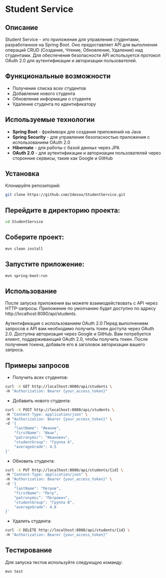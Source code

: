 # Student Service

## Описание

Student Service - это приложение для управления студентами, разработанное на Spring Boot. Оно предоставляет API для выполнения операций CRUD (Создание, Чтение, Обновление, Удаление) над студентами. Для обеспечения безопасности API используется протокол OAuth 2.0 для аутентификации и авторизации пользователей.

## Функциональные возможности

- Получение списка всех студентов
- Добавление нового студента
- Обновление информации о студенте
- Удаление студента по идентификатору

## Используемые технологии

- **Spring Boot** - фреймворк для создания приложений на Java
- **Spring Security** - для управления безопасностью приложения с использованием OAuth 2.0
- **Hibernate** - для работы с базой данных через JPA
- **OAuth 2.0** - для аутентификации и авторизации пользователей через сторонние сервисы, такие как Google и GitHub

## Установка

Клонируйте репозиторий:

   ```bash
   git clone https://github.com/2desoo/StudentService.git
```
## Перейдите в директорию проекта:

```bash
cd StudentService
```
## Соберите проект:

```bash
mvn clean install
```

## Запустите приложение:

```bash
mvn spring-boot:run
```
## Использование
После запуска приложения вы можете взаимодействовать с API через HTTP-запросы. Приложение по умолчанию будет доступно по адресу http://localhost:8080/api/students.

Аутентификация с использованием OAuth 2.0
Перед выполнением запросов к API вам необходимо получить токен доступа через OAuth 2.0. Доступна авторизация через Google и GitHub. Вам потребуется клиент, поддерживающий OAuth 2.0, чтобы получить токен. После получения токена, добавьте его в заголовок авторизации вашего запроса.
## Примеры запросов
- Получить всех студентов:
```bash
curl -X GET http://localhost:8080/api/students \
-H "Authorization: Bearer {your_access_token}"
```
- Добавить нового студента:

```bash
curl -X POST http://localhost:8080/api/students \
-H "Content-Type: application/json" \
-H "Authorization: Bearer {your_access_token}" \
-d '{
    "lastName": "Иванов",
    "firstName": "Иван",
    "patronymic": "Иванович",
    "studentGroup": "Группа A",
    "averageGrade": 4.5
}'
```
- Обновить студента:

```bash
curl -X PUT http://localhost:8080/api/students/{id} \
-H "Content-Type: application/json" \
-H "Authorization: Bearer {your_access_token}" \
-d '{
    "lastName": "Петров",
    "firstName": "Петр",
    "patronymic": "Петрович",
    "studentGroup": "Группа B",
    "averageGrade": 4.8
}'
```
- Удалить студента:

```bash
curl -X DELETE http://localhost:8080/api/students/{id} \
-H "Authorization: Bearer {your_access_token}"
```
## Тестирование
Для запуска тестов используйте следующую команду:

```bash
mvn test
```
